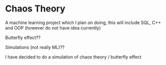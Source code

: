 # Chaos Theory
A machine learning project which I plan on doing, this will include SQL, C++ and OOP (however do not have idea currently)


Butterfly effect??

Simulations (not really ML)??

I have decided to do a simulation of chaos theory / butterfly effect


